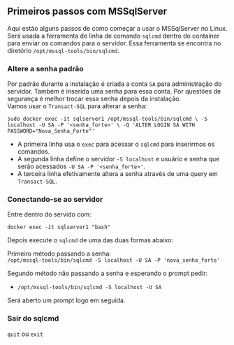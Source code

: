 ## Primeiros passos com MSSqlServer

Aqui estão alguns passos de como começar a usar o MSSqlServer no Linux.  
Será usada a ferramenta de linha de comando `sqlcmd` dentro do container para enviar
os comandos para o servidor.  Essa ferramenta se encontra no diretório `/opt/mssql-tools/bin/sqlcmd`.  



### Altere a senha padrão

Por padrão durante a instalação é criada a conta `SA` para administração do servidor.
Também é inserida uma senha para essa conta. Por questões de segurança é melhor trocar
essa senha depois da instalação.  
Vamos usar o `Transact-SQL` para alterar a senha:  

`sudo docker exec -it sqlserver1 /opt/mssql-tools/bin/sqlcmd \
   -S localhost -U SA -P '<senha_forte>' \
   -Q 'ALTER LOGIN SA WITH PASSWORD="Nova_Senha_Forte"'`

* A primeira linha usa o `exec` para acessar o `sqlcmd` para inserirmos os comandos.
* A segunda linha define o servidor `-S localhost` e usuário e senha que serão acessados `-U SA -P '<senha_forte>'`.
* A terceira linha efetivamente altera a senha através de uma query em `Transact-SQL`.   


### Conectando-se ao servidor

  Entre dentro do servido com:  

  `docker exec -it sqlserver1 "bash"`  

  Depois execute o `sqlcmd` de uma das duas formas abaixo:  

  Primeiro método passando a senha:  
  `/opt/mssql-tools/bin/sqlcmd -S localhost -U SA -P 'nova_senha_forte'`  

  Segundo método não passando a senha e esperando o prompt pedir:  
  * `/opt/mssql-tools/bin/sqlcmd -S localhost -U SA`  

  Será aberto um prompt logo em seguida.  


### Sair do sqlcmd

`quit` ou `exit`  
